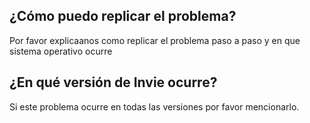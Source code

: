 ## ¿Cómo puedo replicar el problema?
Por favor explicaanos como replicar el problema paso a paso y en que sistema operativo ocurre
## ¿En qué versión de Invie ocurre?
Si este problema ocurre en todas las versiones por favor mencionarlo.
